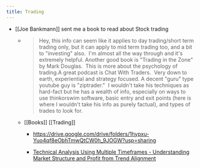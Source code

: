```yaml
---
title: Trading
---
```


- [[Joe Bankmann]] sent me a book to read about Stock trading 
	 - >Hey, this info can seem like it applies to day trading/short term trading only, but it can apply to mid term trading too, and a bit to "investing" also.  I'm almost all the way through and it's extremely helpful. Another good book is "Trading in the Zone" by Mark Douglas.  This is more about the psychology of trading.A great podcast is Chat With Traders.  Very down to earth, experiential and strategy focused. A decent "guru" type youtube guy is "ziptrader."  I wouldn't take his techniques as hard-fact but he has a wealth of info, especially on ways to use thinkorswim software, basic entry and exit points (here is where I wouldn't take his info as purely factual), and types of trades to look for.

	 - [[Books]] [[Trading]]
		 - https://drive.google.com/drive/folders/1hypxu-Yuo4qf8eObhTmwQtCW0h_9JOGW?usp=sharing

		 - [Technical Analysis Using Multiple Timeframes - Understanding Market Structure and Profit from Trend Alignment](https://drive.google.com/drive/folders/1hypxu-Yuo4qf8eObhTmwQtCW0h_9JOGW)
